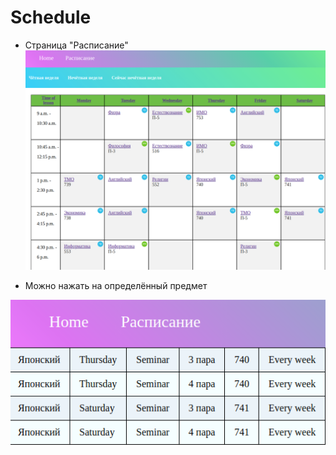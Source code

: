 # Schedule

- Страница "Расписание"
![rм](/readme1.png)

- Можно нажать на определённый предмет

![vааааfgаqgаd](/readme2.png)
